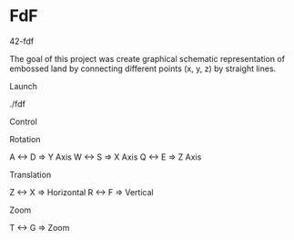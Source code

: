 # FdF
42-fdf

The goal of this project was create graphical schematic representation of embossed land by connecting different points (x, y, z) by straight lines.

Launch

./fdf <filename>

Control

Rotation

A <-> D  =>  Y Axis
W <-> S  =>  X Axis
Q <-> E  =>  Z Axis

Translation

Z <-> X  =>  Horizontal
R <-> F  =>  Vertical


Zoom

T <-> G  =>  Zoom